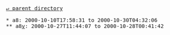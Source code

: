 <pre>
  <a href="../">&#x21b5; parent directory</a>
  
  * a8: 2000-10-10T17:58:31 to 2000-10-30T04:32:06
  ** a8<a href="v">v</a>: 2000-10-27T11:44:07 to 2000-10-28T00:41:42
</pre>
